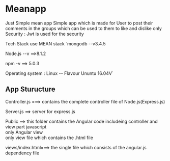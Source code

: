 # Meanapp
Just Simple mean app
Simple app which is made for User to post their comments in the groups which can be used to them to like and dislike only 
Security : Jwt is used for the security

Tech Stack use MEAN stack 
`mongodb --v3.4.5

Node.js --v ==>8.1.2

npm -v ==> 5.0.3

Operating system : Linux -- Flavour Ununtu 16.04V`

App Sturucture
---

Controller.js ===> contains the complete controller file of Node.js(Express.js)

Server.js ==> server for express.js

Public ==> this folder contains the Angular code includeing controller and view part 
     javascript               
          only Angular
     view  
         only view file which contains the .html file
           
views/index.html===> the single file which consists of the angular.js dependency file

